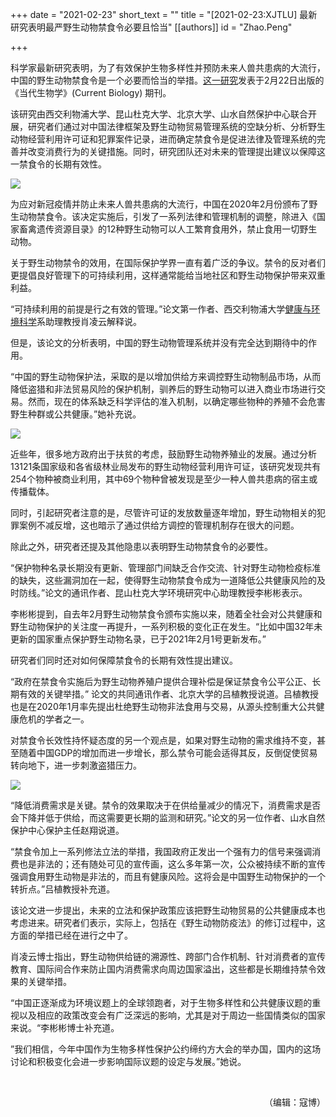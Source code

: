 +++
date = "2021-02-23"
short_text = ""
title = "[2021-02-23:XJTLU] 最新研究表明最严野生动物禁食令必要且恰当"
[[authors]]
    id = "Zhao.Peng"

+++

<p>科学家最新研究表明，为了有效保护生物多样性并预防未来人兽共患病的大流行，中国的野生动物禁食令是一个必要而恰当的举措。<a href="https://authors.elsevier.com/a/1cdQa3QW8RuAYX" target="_blank">这一研究</a>发表于2月22日出版的《当代生物学》(Current Biology) 期刊。</p><p><span></span>该研究由西交利物浦大学、昆山杜克大学、北京大学、山水自然保护中心联合开展，研究者们通过对中国法律框架及野生动物贸易管理系统的空缺分析、分析野生动物经营利用许可证和犯罪案件记录，进而确定禁食令是促进法律及管理系统的完善并改变消费行为的关键措施。同时，研究团队还对未来的管理提出建议以保障这一禁食令的长期有效性。</p><p><img src="https://www.xjtlu.edu.cn/en/assets/images/news/2021/02/wildlife.jpg"></p><p>为应对新冠疫情并防止未来人兽共患病的大流行，中国在2020年2月份颁布了野生动物禁食令。该决定实施后，引发了一系列法律和管理机制的调整，除进入《国家畜禽遗传资源目录》的12种野生动物可以人工繁育食用外，禁止食用一切野生动物。<br></p><p><span></span>关于野生动物禁令的效用，在国际保护学界一直有着广泛的争议。禁令的反对者们更提倡良好管理下的可持续利用，这样通常能给当地社区和野生动物保护带来双重利益。</p><p>“可持续利用的前提是行之有效的管理。”论文第一作者、西交利物浦大学<a href="study/departments/academic-departments/health-and-environmental-sciences/">健康与环境科学</a>系助理教授肖凌云解释说。</p><p>但是，该论文的分析表明，中国的野生动物管理系统并没有完全达到期待中的作用。</p><p> “中国的野生动物保护法，采取的是以增加供给方来调控野生动物制品市场，从而降低盗猎和非法贸易风险的保护机制，驯养后的野生动物可以进入商业市场进行交易。然而，现在的体系缺乏科学评估的准入机制，以确定哪些物种的养殖不会危害野生种群或公共健康。”她补充说。</p><p><img src="https://www.xjtlu.edu.cn/en/assets/images/news/2020/11/bat 1.jpg"></p><p>近些年，很多地方政府出于扶贫的考虑，鼓励野生动物养殖业的发展。通过分析13121条国家级和各省级林业局发布的野生动物经营利用许可证，该研究发现共有254个物种被商业利用，其中69个物种曾被发现是至少一种人兽共患病的宿主或传播载体。<br></p><p>同时，引起研究者注意的是，尽管许可证的发放数量逐年增加，野生动物相关的犯罪案例不减反增，这也暗示了通过供给方调控的管理机制存在很大的问题。</p><p>除此之外，研究者还提及其他隐患以表明野生动物禁食令的必要性。</p><p>“保护物种名录长期没有更新、管理部门间缺乏合作交流、针对野生动物检疫标准的缺失，这些漏洞加在一起，使得野生动物禁食令成为一道降低公共健康风险的及时防线。”论文的通讯作者、昆山杜克大学环境研究中心助理教授李彬彬表示。</p><p>李彬彬提到，自去年2月野生动物禁食令颁布实施以来，随着全社会对公共健康和野生动物保护的关注度一再提升，一系列积极的变化正在发生。“比如中国32年未更新的国家重点保护野生动物名录，已于2021年2月1号更新发布。”</p><p>研究者们同时还对如何保障禁食令的长期有效性提出建议。</p><p>“政府在禁食令实施后为野生动物养殖户提供合理补偿是保证禁食令公平公正、长期有效的关键举措。” 论文的共同通讯作者、北京大学的吕植教授说道。吕植教授也是在2020年1月率先提出杜绝野生动物非法食用与交易，从源头控制重大公共健康危机的学者之一。</p><p>对禁食令长效性持怀疑态度的另一个观点是，如果对野生动物的需求维持不变，甚至随着中国GDP的增加而进一步增长，那么禁令可能会适得其反，反倒促使贸易转向地下，进一步刺激盗猎压力。</p><p><img src="https://www.xjtlu.edu.cn/en/assets/images/news/2020/02/Pangolin2.jpg"></p><p>“降低消费需求是关键。禁令的效果取决于在供给量减少的情况下，消费需求是否会下降并低于供给，而这需要更长期的监测和研究。”论文的另一位作者、山水自然保护中心保护主任赵翔说道。<br></p><p>“禁食令加上一系列修法立法的举措，我国政府正发出一个强有力的信号来强调消费也是非法的；还有随处可见的宣传画，这么多年第一次，公众被持续不断的宣传强调食用野生动物是非法的，而且有健康风险。这将会是中国野生动物保护的一个转折点。”吕植教授补充道。</p><p>该论文进一步提出，未来的立法和保护政策应该把野生动物贸易的公共健康成本也考虑进来。研究者们表示，实际上，包括在《野生动物防疫法》的修订过程中，这方面的举措已经在进行之中了。</p><p>肖凌云博士指出，野生动物供给链的溯源性、跨部门合作机制、针对消费者的宣传教育、国际间合作来防止国内消费需求向周边国家溢出，这些都是长期维持禁令效果的关键举措。</p><p>“中国正逐渐成为环境议题上的全球领跑者，对于生物多样性和公共健康议题的重视以及相应的政策改变会有广泛深远的影响，尤其是对于周边一些国情类似的国家来说。“李彬彬博士补充道。</p><p>”我们相信，今年中国作为生物多样性保护公约缔约方大会的举办国，国内的这场讨论和积极变化会进一步影响国际议题的设定与发展。”她说。</p><p><br></p><p style="text-align: right;">（编辑：寇博）</p>			
